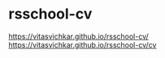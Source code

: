 # rsschool-cv
https://vitasvichkar.github.io/rsschool-cv/
  https://vitasvichkar.github.io/rsschool-cv/cv
